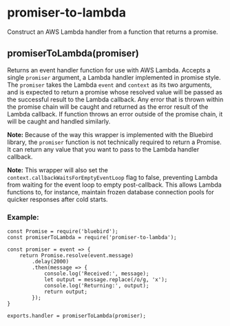 # promiser-to-lambda

Construct an AWS Lambda handler from a function that returns a promise.

## promiserToLambda(promiser)

Returns an event handler function for use with AWS Lambda. Accepts a single
`promiser` argument, a Lambda handler implemented in promise style. The
`promiser` takes the Lambda `event` and `context` as its two arguments, and is
expected to return a promise whose resolved value will be passed as the
successful result to the Lambda callback. Any error that is thrown within the
promise chain will be caught and returned as the error result of the Lambda
callback. If function throws an error outside of the promise chain, it will be
caught and handled similarly.

**Note:** Because of the way this wrapper is implemented with the Bluebird
library, the `promiser` function is not technically required to return a
Promise. It can return any value that you want to pass to the Lambda handler
callback.

**Note:** This wrapper will also set the `context.callbackWaitsForEmptyEventLoop`
flag to false, preventing Lambda from waiting for the event loop to empty
post-callback. This allows Lambda functions to, for instance, maintain frozen
database connection pools for quicker responses after cold starts.

### Example:

```
const Promise = require('bluebird');
const promiserToLambda = require('promiser-to-lambda');

const promiser = event => {
	return Promise.resolve(event.message)
		.delay(2000)
		.then(message => {
			console.log('Received:', message);
			let output = message.replace(/o/g, 'x');
			console.log('Returning:', output);
			return output;
		});
}

exports.handler = promiserToLambda(promiser);
```
